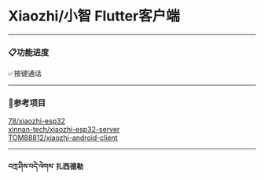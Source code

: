 # Xiaozhi/小智 Flutter客户端
***
### 📋功能进度
✅按键通话
*** 
### 💾参考项目
[78/xiaozhi-esp32](https://github.com/78/xiaozhi-esp32)
<br/>
[xinnan-tech/xiaozhi-esp32-server](https://github.com/xinnan-tech/xiaozhi-esp32-server)
<br/>
[TOM88812/xiaozhi-android-client](https://github.com/TOM88812/xiaozhi-android-client)
***
#### བཀྲ་ཤིས་བདེ་ལེགས་ 扎西德勒